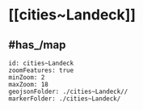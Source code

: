 # [[cities~Landeck]] 

## #has_/map  



```leaflet
id: cities~Landeck
zoomFeatures: true 
minZoom: 2 
maxZoom: 18
geojsonFolder: ./cities~Landeck//
markerFolder: ./cities~Landeck/
```
